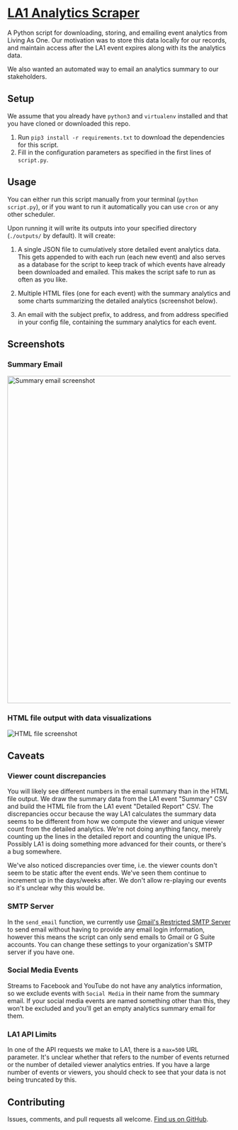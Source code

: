 [LA1 Analytics Scraper](https://github.com/epicsf/la1-analytics-scraper)
================================================================================

A Python script for downloading, storing, and emailing event analytics from Living As One. Our motivation was to store this data locally for our records, and maintain access after the LA1 event expires along with its the analytics data.

We also wanted an automated way to email an analytics summary to our stakeholders.

## Setup

We assume that you already have `python3` and `virtualenv` installed and that you have cloned or downloaded this repo.

1. Run `pip3 install -r requirements.txt` to download the dependencies for this script.
2. Fill in the configuration parameters as specified in the first lines of `script.py`.


## Usage

You can either run this script manually from your terminal (`python script.py`), or if you want to run it automatically you can use `cron` or any other scheduler.

Upon running it will write its outputs into your specified directory (`./outputs/` by default). It will create:

1. A single JSON file to cumulatively store detailed event analytics data. This gets appended to with each run (each new event) and also serves as a database for the script to keep track of which events have already been downloaded and emailed. This makes the script safe to run as often as you like.

2. Multiple HTML files (one for each event) with the summary analytics and some charts summarizing the detailed analytics (screenshot below).

3. An email with the subject prefix, to address, and from address specified in your config file, containing the summary analytics for each event.

## Screenshots

### Summary Email

<img width="739" alt="Summary email screenshot" src="https://user-images.githubusercontent.com/21501/75594270-087aec80-5a3d-11ea-9bd8-8fc2dbd4c6ef.png">

### HTML file output with data visualizations

<img alt="HTML file screenshot" src="https://user-images.githubusercontent.com/21501/75594296-13358180-5a3d-11ea-83a1-00f5909c9134.png">


## Caveats

### Viewer count discrepancies

You will likely see different numbers in the email summary than in the HTML file output. We draw the summary data from the LA1 event "Summary" CSV and build the HTML file from the LA1 event "Detailed Report" CSV. The discrepancies occur because the way LA1 calculates the summary data seems to be different from how we compute the viewer and unique viewer count from the detailed analytics. We're not doing anything fancy, merely counting up the lines in the detailed report and counting the unique IPs. Possibly LA1 is doing something more advanced for their counts, or there's a bug somewhere.

We've also noticed discrepancies over time, i.e. the viewer counts don't seem to be static after the event ends. We've seen them continue to increment up in the days/weeks after. We don't allow re-playing our events so it's unclear why this would be.

### SMTP Server
In the `send_email` function, we currently use [Gmail's Restricted SMTP Server](https://support.google.com/a/answer/176600?hl=en) to send email without having to provide any email login information, however this means the script can only send emails to Gmail or G Suite accounts. You can change these settings to your organization's SMTP server if you have one.

### Social Media Events
Streams to Facebook and YouTube do not have any analytics information, so we exclude events with `Social Media` in their name from the summary email. If your social media events are named something other than this, they won't be excluded and you'll get an empty analytics summary email for them.

### LA1 API Limits
In one of the API requests we make to LA1, there is a `max=500` URL parameter. It's unclear whether that refers to the number of events returned or the number of detailed viewer analytics entries. If you have a large number of events or viewers, you should check to see that your data is not being truncated by this.


## Contributing

Issues, comments, and pull requests all welcome. [Find us on GitHub](https://github.com/epicsf).
